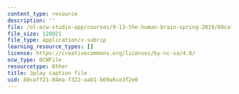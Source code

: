 ```yaml
---
content_type: resource
description: ''
file: /ol-ocw-studio-app/courses/9-13-the-human-brain-spring-2019/80caff2184eaf322aab1b69a6ce3f2e0_otriwYhNtm0.srt
file_size: 128021
file_type: application/x-subrip
learning_resource_types: []
license: https://creativecommons.org/licenses/by-nc-sa/4.0/
ocw_type: OCWFile
resourcetype: Other
title: 3play caption file
uid: 80caff21-84ea-f322-aab1-b69a6ce3f2e0
---
```


